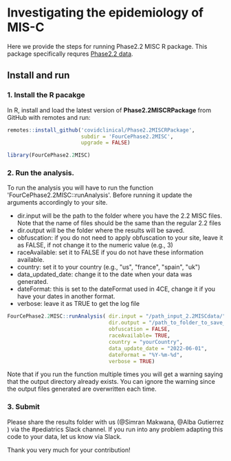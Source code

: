 # Investigating the epidemiology of MIS-C
Here we provide the steps for running Phase2.2 MISC R package. This package specifically requres [Phase2.2 data](https://github.com/covidclinical/PhaseX.2SqlDataExtraction/blob/main/Extras/4CE_PhaseX.2_CustomCohorts_MISCPatients_mssql.sql). 

## Install and run

### 1. Install the R pacakge
In R, install and load the latest version of
**Phase2.2MISCRPackage** from GitHub with remotes and run:

``` r
remotes::install_github('covidclinical/Phase2.2MISCRPackage',
                        subdir = 'FourCePhase2.2MISC',
                        upgrade = FALSE)

library(FourCePhase2.2MISC)
```

### 2. Run the analysis.
To run the analysis you will have to run the function 'FourCePhase2.2MISC::runAnalysis'. 
Before running it update the arguments accordingly to your site. 
- dir.input will be the path to the folder where you have the 2.2 MISC files. Note that the name of files should be the same than the regular 2.2 files
- dir.output will be the folder where the results will be saved. 
- obfuscation: if you do not need to apply obfuscation to your site, leave it as FALSE, if not change it to the numeric value (e.g., 3)
- raceAvailable: set it to FALSE if you do not have these information available.
- country: set it to your country (e.g., "us", "france", "spain", "uk")
- data_updated_date: change it to the date when your data was generated.
- dateFormat: this is set to the dateFormat used in 4CE, change it if you have your dates in another format. 
- verbose: leave it as TRUE to get the log file

``` r
FourCePhase2.2MISC::runAnalysis( dir.input = "/path_input_2.2MISCdata/",
                                 dir.output = "/path_to_folder_to_save_output/",
                                 obfuscation = FALSE,
                                 raceAvailable= TRUE,
                                 country = "yourCountry",
                                 data_update_date = "2022-06-01",
                                 dateFormat = "%Y-%m-%d",
                                 verbose = TRUE)
```
Note that if you run the function multiple times you will get a warning saying that the output directory already exists. You can ignore the warning since the output files generated are overwritten each time. 

### 3. Submit
Please share the results folder with us (@Simran Makwana, @Alba Gutierrez ) via the \#pediatrics Slack channel.
If you run into any problem adapting this code to your data, let us know via Slack.

Thank you very much for your contribution!

